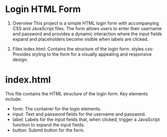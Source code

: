 # Login HTML Form

1. Overview
   This project is a simple HTML login form with accompanying CSS and JavaScript files. The form allows users to enter their username and password and provides a dynamic interaction where the input fields expand and placeholders become visible when labels are clicked.

2. Files
   index.html: Contains the structure of the login form.
   styles.css: Provides styling to the form for a visually appealing and responsive design.

# index.html

This file contains the HTML structure of the login form. Key elements include:

- form: The container for the login elements.
- input: Text and password fields for the username and password.
- label: Labels for the input fields that, when clicked, trigger a JavaScript function to expand the input fields.
- button: Submit button for the form.
